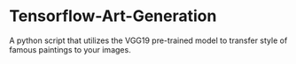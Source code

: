 # Tensorflow-Art-Generation
A python script that utilizes the VGG19 pre-trained model to transfer style of famous paintings to your images.
